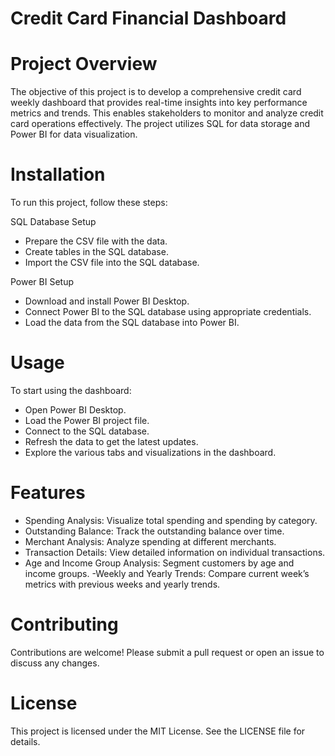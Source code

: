 # Credit Card Financial Dashboard

# Project Overview
The objective of this project is to develop a comprehensive credit card weekly dashboard that provides real-time insights into key performance metrics and trends. This enables stakeholders to monitor and analyze credit card operations effectively. The project utilizes SQL for data storage and Power BI for data visualization.

# Installation
To run this project, follow these steps:

SQL Database Setup
- Prepare the CSV file with the data.
- Create tables in the SQL database.
- Import the CSV file into the SQL database.

 Power BI Setup
- Download and install Power BI Desktop.
- Connect Power BI to the SQL database using appropriate credentials.
- Load the data from the SQL database into Power BI.

# Usage
To start using the dashboard:

- Open Power BI Desktop.
- Load the Power BI project file.
- Connect to the SQL database.
- Refresh the data to get the latest updates.
- Explore the various tabs and visualizations in the dashboard.

# Features

- Spending Analysis: Visualize total spending and spending by category.
- Outstanding Balance: Track the outstanding balance over time.
- Merchant Analysis: Analyze spending at different merchants.
- Transaction Details: View detailed information on individual transactions.
- Age and Income Group Analysis: Segment customers by age and income groups.
-Weekly and Yearly Trends: Compare current week’s metrics with previous weeks and yearly trends.

# Contributing
Contributions are welcome! Please submit a pull request or open an issue to discuss any changes.

# License
This project is licensed under the MIT License. See the LICENSE file for details.


